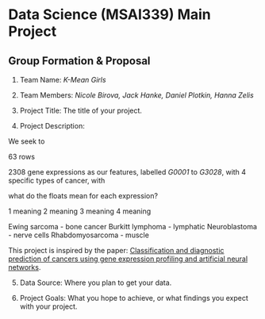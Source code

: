 # Data Science (MSAI339) Main Project


## Group Formation & Proposal

1. Team Name: *K-Mean Girls*

2. Team Members: *Nicole Birova, Jack Hanke, Daniel Plotkin, Hanna Zelis*

3. Project Title: The title of your project.

4. Project Description: 

We seek to 

$63$ rows

2308 gene expressions as our features, labelled *G0001* to *G3028*, with 4 specific types of cancer, with

what do the floats mean for each expression?

$1$ meaning 
$2$ meaning 
$3$ meaning 
$4$ meaning 

Ewing sarcoma - bone cancer
Burkitt lymphoma - lymphatic 
Neuroblastoma - nerve cells
Rhabdomyosarcoma - muscle

This project is inspired by the paper: [Classification and diagnostic prediction of cancers using gene expression profiling and artificial neural networks](https://pubmed.ncbi.nlm.nih.gov/11385503/). 

5. Data Source: Where you plan to get your data.

6. Project Goals: What you hope to achieve, or what findings you expect with your project.
